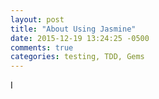 ```yaml
---
layout: post
title: "About Using Jasmine"
date: 2015-12-19 13:24:25 -0500
comments: true
categories: testing, TDD, Gems
---
```

I 